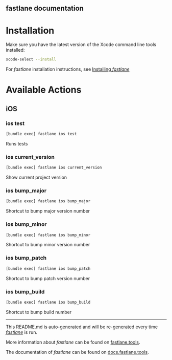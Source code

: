 fastlane documentation
----

# Installation

Make sure you have the latest version of the Xcode command line tools installed:

```sh
xcode-select --install
```

For _fastlane_ installation instructions, see [Installing _fastlane_](https://docs.fastlane.tools/#installing-fastlane)

# Available Actions

## iOS

### ios test

```sh
[bundle exec] fastlane ios test
```

Runs tests

### ios current_version

```sh
[bundle exec] fastlane ios current_version
```

Show current project version

### ios bump_major

```sh
[bundle exec] fastlane ios bump_major
```

Shortcut to bump major version number

### ios bump_minor

```sh
[bundle exec] fastlane ios bump_minor
```

Shortcut to bump minor version number

### ios bump_patch

```sh
[bundle exec] fastlane ios bump_patch
```

Shortcut to bump patch version number

### ios bump_build

```sh
[bundle exec] fastlane ios bump_build
```

Shortcut to bump build number

----

This README.md is auto-generated and will be re-generated every time [_fastlane_](https://fastlane.tools) is run.

More information about _fastlane_ can be found on [fastlane.tools](https://fastlane.tools).

The documentation of _fastlane_ can be found on [docs.fastlane.tools](https://docs.fastlane.tools).
